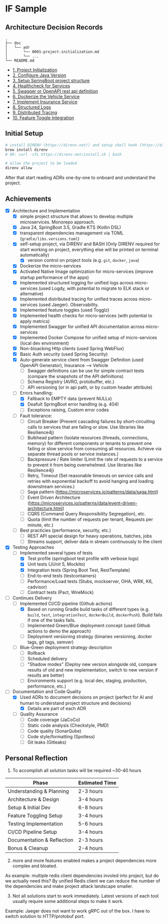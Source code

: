 # IF Sample

## Architecture Decision Records

```text
.
├── doc
│   └── adr
│       └── 0001-project-initialization.md
│       └── ...
└── README.md
```

* [1. Project Initialization](./doc/adr/0001-project-initialization.md)
* [2. Configure Java Version](./doc/adr/0002-configure-java-version.md)
* [3. Setup SpringBoot project structure](./doc/adr/0003-setup-springboot-project-structure.md)
* [4. Healthcheck for Services](./doc/adr/0004-healthcheck-for-services.md)
* [5. Swagger or OpenAPI rest api definition](./doc/adr/0005-swagger-or-openapi-rest-api-definition.md)
* [6. Dockerize the Vehicle Service](./doc/adr/0006-dockerize-the-vehicle-service.md)
* [7. Implement Insurance Service](./doc/adr/0007-implement-insurance-service.md)
* [8. Structured Logs](./doc/adr/0008-structured-logs.md)
* [9. Distributed Tracing](./doc/adr/0009-distributed-tracing.md)
* [10. Feature Toggle Integration](./doc/adr/0010-feature-toggle-integration.md)

## Initial Setup

```bash
# install DIRENV (https://direnv.net/) and setup shell hook (https://direnv.net/docs/hook.html)
brew install direnv
# OR: curl -sfL https://direnv.net/install.sh | bash

# allow the project to be loaded
direnv allow
```

After that start reading ADRs one-by-one to onboard and understand the project.

## Achievements

- [x] Architecture and Implementation
  - [x] simple project structure that allows to develop multiple microservices. Monorepo approach.
  - [x] Java 24, SpringBoot 3.5, Gradle KTS (Kotlin DSL)
  - [x] transparent dependencies management via TOML (`gradle/libs.versions.toml`)
  - [x] self-setup project, via DIRENV and BASH (Only DIRENV required for start working on project, everything else will be printed on terminal automatically)
    - [x] version control on project tools (e.g. `git`, `docker`, `java`)
  - [x] Dockerize the micro-services
  - [x] Activated Native Image optimization for micro-services (improve startup performance of the apps)
  - [x] Implemented structured logging for unified logs across micro-services (used Logdy, with potential to migrate to ELK stack or alternative)
  - [x] Implemented distributed tracing for unified traces across micro-services (used Jaeger). Observability.
  - [x] Implemented feature toggles (used Togglz)
  - [x] Implemented health checks for micro-services (with potential to apply metrics)
  - [x] Implemented Swagger for unified API documentation across micro-services
  - [x] Implemented Docker Compose for unified setup of micro-services (local dev environment)
  - [x] Non-bloacking Http clients (used Spring WebFlux)
  - [x] Basic Auth security (used Spring Security)
  - [x] Auto-generate service client from Swagger Definition (used OpenAPI Generator), Insurance --> Vehicle
    - [ ] Swagger definitions can be use for simple contract tests (compare the snapshots of the API definitions)
    - [ ] Schema Registry (AVRO, protobuffer, etc.)
    - [ ] API versioning (or in api path, or by custom header attribute)
  - [ ] Errors handling:
    - [x] Fallback to EMPTY data (prevent NULLs)
    - [x] Deafult SpringBoot error handling (e.g. 404)
    - [ ] Exceptions raising, Custom error codes
  - [ ] Fault tolerance:
    - [ ] Circuit Breaker (Prevent cascading failures by short-circuiting calls to services that are failing or slow. Use libraries like Resilience4j)
    - [ ] Bulkhead pattern (Isolate resources (threads, connections, memory) for different components or tenants to prevent one failing or slow service from consuming all resources. Achieve via separate thread pools or service instances.)
    - [ ] Backpressure / Rate limiter (Limit the rate of requests to a service to prevent it from being overwhelmed. Use libraries like Resilience4j)
    - [ ] Retry, Timeout (Set reasonable timeouts on service calls and retries with exponential backoff to avoid hanging and loading downstream services.)
    - [ ] Saga pattern (https://microservices.io/patterns/data/saga.html)
    - [ ] Event Driven Architecture (https://microservices.io/patterns/data/event-driven-architecture.html)
    - [ ] CQRS (Command Query Responsibility Segregation), etc.
    - [ ] Quota (limit the number of requests per tenant, Requests per minute, etc.)
  - [ ] Best practicies (performance, security, etc.)
    - [ ] REST API special design for heavy operations, batches, jobs
    - [ ] Streams support, deliver data in stream continuously to the client
    
- [x] Testing Approaches
  - [ ] Implemented several types of tests
    - [x] Test profile (springboot test profile with verbose logs)
    - [x] Unit tests (JUnit 5, Mockito)
    - [x] Integration tests (Spring Boot Test, RestTemplate)
    - [ ] End-to-end tests (testcontainers)
    - [ ] Performance/Load tests (Stubs, mockserver, OHA, WRK, K6, cadvisor)
    - [ ] Contract tests (Pact, WireMock)

- [ ] Continues Delivery
  - [ ] Implemented CI/CD pipeline (Github actions)
    - [x] Based on running Gradle build tasks of different types (e.g. `build`, `test`, `integrationTest`, `dockerBuild`, `dockerPush`). Build fails if one of the tasks fails.
    - [ ] Implemented Green/Blue deployment concept (used Github actions to demo the approach)
    - [ ] Deployment versioning strategy (binaries versioning, docker tags, git tags, semver)
  - [ ] Blue-Green deployment strategy description
    - [ ] Rollback
    - [ ] Scheduled delivery
    - [ ] "Shadow modes" (Deploy new version alongside old, compare results of old and new implementation, switch to new version if results are better)
    - [ ] Environments support (e.g. local dev, staging, production, performance, etc.)

- [ ] Documentation and Code Quality
  - [x] Used ADRs to document decisions on project (perfect for AI and human to understand project structure and decisions)
    - [x] Details are part of each ADR
  - [ ] Quality Assurance
    - [ ] Code coverage (JaCoCo)
    - [ ] Static code analysis (Checkstyle, PMD)
    - [ ] Code quality (SonarQube)
    - [ ] Code style/formatting (Spotless)
    - [ ] Git leaks (Gitleaks)

## Personal Reflection

1. To accomplish all solution tasks will be required ~30-40 hours

| Phase                      | Estimated Time |
| -------------------------- | -------------- |
| Understanding & Planning   | 2-3 hours      |
| Architecture & Design      | 3-4 hours      |
| Setup & Initial Dev        | 6-8 hours      |
| Feature Toggling Setup     | 3-4 hours      |
| Testing Implementation     | 5-6 hours      |
| CI/CD Pipeline Setup       | 3-4 hours      |
| Documentation & Reflection | 2-3 hours      |
| Bonus & Cleanup            | 2-4 hours      |

2. more and  more features enabled makes a project dependencies more complex and bloated. 

As example: multiple redis client dependencies involed into project, but do we actually need this? 
By unified Redis client we can reduce the number of the dependencies and make project attack landscape smaller.

3. Not all solutions start to work immediately. Latest versions of each tool usually require some additional steps to make it work.

Example: Jaeger does not want to work gRPC out of the box. I have to switch solution to HTTP/protobuf port.
